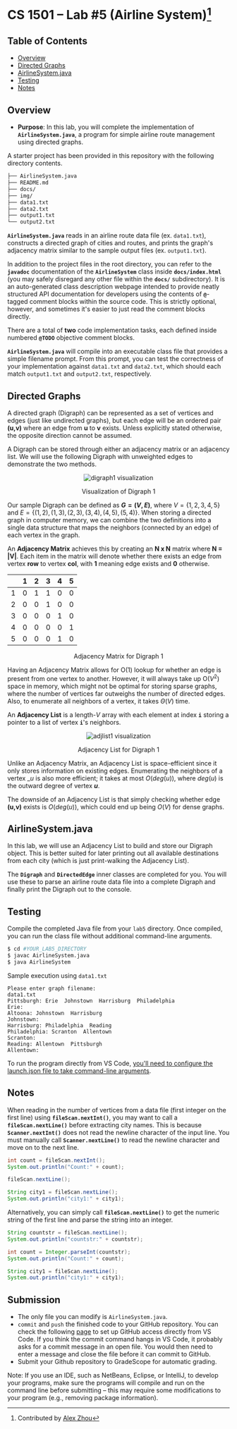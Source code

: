 # CS 1501 – Lab #5 (Airline System)[^1]

## Table of Contents

- [Overview](#overview)
- [Directed Graphs](#directed-graphs)
- [AirlineSystem.java](#airlinesystemjava)
- [Testing](#testing)
- [Notes](#notes)

## Overview

* __Purpose__: In this lab, you will complete the implementation of __`AirlineSystem.java`__,
a program for simple airline route management using directed graphs.

A starter project has been provided in this repository with the following
directory contents.

```bash
├── AirlineSystem.java
├── README.md
├── docs/
├── img/
├── data1.txt
├── data2.txt
├── output1.txt
└── output2.txt
```

__`AirlineSystem.java`__ reads in an airline route data file (ex. `data1.txt`), constructs a directed graph of cities and routes, and prints the graph's adjacency matrix similar to the sample output files (ex. `output1.txt`).


 In addition to the project files in the root directory, you can refer to the
 __`javadoc`__ documentation of the __`AirlineSystem`__ class inside
 __`docs/index.html`__ (you may safely disregard any other file within the
 __`docs/`__ subdirectory). It is an auto-generated class description webpage
 intended to provide neatly structured API documentation for developers using the
 contents of __`@`__-tagged comment blocks within the source code. This is strictly
 optional, however, and sometimes it's easier to just read the comment blocks
 directly.

There are a total of __two__ code implementation tasks, each defined inside
numbered __`@TODO`__ objective comment blocks.

__`AirlineSystem.java`__ will compile into an executable class file that provides a simple filename prompt. From this prompt, you can test the correctness of your implementation against `data1.txt` and `data2.txt`, which should each match `output1.txt` and `output2.txt`, respectively.

## Directed Graphs

A directed graph (Digraph) can be represented as a set of vertices and edges (just like undirected graphs), but each edge will be an ordered pair __(u,v)__ where an edge from __u__ to __v__ exists. Unless explicitly stated otherwise, the opposite direction cannot be assumed.

A Digraph can be stored through either an adjacency matrix or an adjacency list.
We will use the following Digraph with unweighted edges to demonstrate the two methods.

<center>

![digraph1 visualization](./img/digraph1.png "digraph1")

</center>

<p align = "center">
Visualization of Digraph 1
</p>

Our sample Digraph can be defined as __$G = (V,E)$__, where $V = \{1,2,3,4,5\}$ and $E = \{(1,2),(1,3),(2,3),(3,4),(4,5),(5,4)\}$. When storing a directed graph in computer memory, we can combine the two definitions into a single data structure that maps the neighbors (connected by an edge) of each vertex in the graph.

An __Adjacency Matrix__ achieves this by creating an __N x N__ matrix where __N = |V|__. Each item in the matrix will denote whether there exists an edge from vertex __row__ to vertex __col__, with __1__ meaning edge exists and __0__ otherwise.

<center>

|   | 1 | 2 | 3 | 4 | 5 |
|---|---|---|---|---|---|
| 1 | 0 | 1 | 1 | 0 | 0 |
| 2 | 0 | 0 | 1 | 0 | 0 |
| 3 | 0 | 0 | 0 | 1 | 0 |
| 4 | 0 | 0 | 0 | 0 | 1 |
| 5 | 0 | 0 | 0 | 1 | 0 |

</center>

<p align = "center">
Adjacency Matrix for Digraph 1
</p>

Having an Adjacency Matrix allows for O(1) lookup for whether an edge is present from one vertex to another. However, it will always take up O($V^2$) space in memory, which might not be optimal for storing sparse graphs, where the number of vertices far outweighs the number of directed edges. Also, to enumerate all neighbors of a vertex, it takes $\Theta(V)$ time.

An __Adjacency List__ is a length-$V$ array with each element at index __`i`__ storing a pointer to a list of vertex __`i`__'s neighbors.

<center>

![adjlist1 visualization](./img/adjlist1.jpg "adjlist1")

</center>

<p align = "center">
Adjacency List for Digraph 1
</p>

Unlike an Adjacency Matrix, an Adjacency List is space-efficient since it only stores information on existing edges. Enumerating the neighbors of a vertex __$u$_ is also more efficient; it takes at most $O(deg(u))$, where $deg(u)$ is the outward degree of vertex __$u$__.

The downside of an Adjacency List is that simply checking whether edge __(u,v)__ exists is $O(deg(u))$, which could end up being $O(V)$ for dense graphs.



## AirlineSystem.java

In this lab, we will use an Adjacency List to build and store our Digraph object. This is better suited for later printing out all available destinations from each city (which is just print-walking the Adjacency List).

The __`Digraph`__ and __`DirectedEdge`__ inner classes are completed for you. You will use these to parse an airline route data file into a complete Digraph and finally print the Digraph out to the console.


## Testing

Compile the completed Java file from your `lab5` directory. Once compiled, you can run the class file without additional command-line arguments.

```bash
$ cd #YOUR_LAB5_DIRECTORY
$ javac AirlineSystem.java
$ java AirlineSystem

```
Sample execution using `data1.txt`

```
Please enter graph filename:
data1.txt
Pittsburgh: Erie  Johnstown  Harrisburg  Philadelphia
Erie:
Altoona: Johnstown  Harrisburg
Johnstown:
Harrisburg: Philadelphia  Reading
Philadelphia: Scranton  Allentown
Scranton:
Reading: Allentown  Pittsburgh
Allentown:
```
To run the program directly from VS Code, [you'll need to configure the launch.json file to take command-line arguments](https://code.visualstudio.com/docs/editor/debugging).

## Notes

When reading in the number of vertices from a data file (first integer on the first line) using __`fileScan.nextInt()`__, you may want to call a __`fileScan.nextLine()`__ before extracting city names. This is because __`Scanner.nextInt()`__ does not read the newline character of the input line. You must manually call __`Scanner.nextLine()`__ to read the newline character and move on to the next line.

```java
int count = fileScan.nextInt();
System.out.println("Count:" + count);

fileScan.nextLine();

String city1 = fileScan.nextLine();
System.out.println("city1:" + city1);
```

Alternatively, you can simply call __`fileScan.nextLine()`__ to get the numeric string of the first line and parse the string into an integer.

```java
String countstr = fileScan.nextLine();
System.out.println("countstr:" + countstr);

int count = Integer.parseInt(countstr);
System.out.println("Count:" + count);

String city1 = fileScan.nextLine();
System.out.println("city1:" + city1);
```

## Submission

- The only file you can modify is `AirlineSystem.java`.
- `commit` and `push` the finished code to your GitHub repository. You can check the following [page](https://code.visualstudio.com/docs/sourcecontrol/github) to set up GitHub access directly from VS Code. If you think the commit command hangs in VS Code, it probably asks for a commit message in an open file. You would then need to enter a message and close the file before it can commit to GitHub.
- Submit your Github repository to GradeScope for automatic grading.
  
Note: If you use an IDE, such as NetBeans, Eclipse, or IntelliJ, to develop your programs, make sure the programs will compile and run on the command line before submitting – this may require some modifications to your program (e.g., removing package information).
[^1]: Contributed by [Alex Zhou](https://github.com/yuz727)
